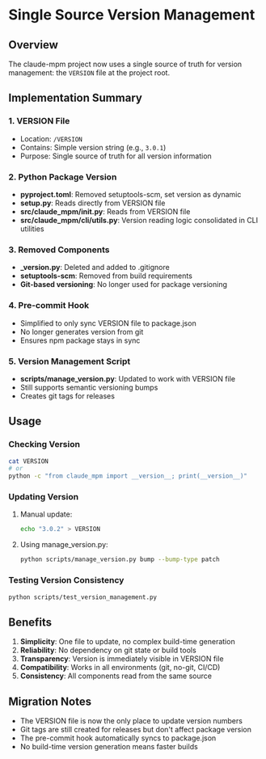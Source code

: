# Single Source Version Management

## Overview

The claude-mpm project now uses a single source of truth for version management: the `VERSION` file at the project root.

## Implementation Summary

### 1. VERSION File
- Location: `/VERSION`
- Contains: Simple version string (e.g., `3.0.1`)
- Purpose: Single source of truth for all version information

### 2. Python Package Version
- **pyproject.toml**: Removed setuptools-scm, set version as dynamic
- **setup.py**: Reads directly from VERSION file
- **src/claude_mpm/__init__.py**: Reads from VERSION file
- **src/claude_mpm/cli/utils.py**: Version reading logic consolidated in CLI utilities

### 3. Removed Components
- **_version.py**: Deleted and added to .gitignore
- **setuptools-scm**: Removed from build requirements
- **Git-based versioning**: No longer used for package versioning

### 4. Pre-commit Hook
- Simplified to only sync VERSION file to package.json
- No longer generates version from git
- Ensures npm package stays in sync

### 5. Version Management Script
- **scripts/manage_version.py**: Updated to work with VERSION file
- Still supports semantic versioning bumps
- Creates git tags for releases

## Usage

### Checking Version
```bash
cat VERSION
# or
python -c "from claude_mpm import __version__; print(__version__)"
```

### Updating Version
1. Manual update:
   ```bash
   echo "3.0.2" > VERSION
   ```

2. Using manage_version.py:
   ```bash
   python scripts/manage_version.py bump --bump-type patch
   ```

### Testing Version Consistency
```bash
python scripts/test_version_management.py
```

## Benefits

1. **Simplicity**: One file to update, no complex build-time generation
2. **Reliability**: No dependency on git state or build tools
3. **Transparency**: Version is immediately visible in VERSION file
4. **Compatibility**: Works in all environments (git, no-git, CI/CD)
5. **Consistency**: All components read from the same source

## Migration Notes

- The VERSION file is now the only place to update version numbers
- Git tags are still created for releases but don't affect package version
- The pre-commit hook automatically syncs to package.json
- No build-time version generation means faster builds